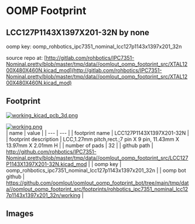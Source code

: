# OOMP Footprint  
## LCC127P1143X1397X201-32N  by none  
  
oomp key: oomp_rohbotics_ipc7351_nominal_lcc127p1143x1397x201_32n  
  
source repo at: [http://gitlab.com/rohbotics/IPC7351-Nominal.pretty/blob/master/tmp/data//oomlout_oomp_footprint_src/XTAL1200X480X460N.kicad_mod](http://gitlab.com/rohbotics/IPC7351-Nominal.pretty/blob/master/tmp/data//oomlout_oomp_footprint_src/XTAL1200X480X460N.kicad_mod)  
## Footprint  
  
[![working_kicad_pcb_3d.png](working_kicad_pcb_3d_600.png)](working_kicad_pcb_3d.png)  
  
[![working.png](working_600.png)](working.png)  
| name | value | 
| --- | --- | 
| footprint name | LCC127P1143X1397X201-32N | 
| footprint description | LCC,1.27mm pitch,rect.;7 pin X 9 pin, 11.43mm X 13.97mm X 2.01mm H | 
| number of pads | 32 | 
| github path | http://github.com/rohbotics/IPC7351-Nominal.pretty/blob/master/tmp/data//oomlout_oomp_footprint_src/LCC127P1143X1397X201-32N.kicad_mod | 
| oomp key | oomp_rohbotics_ipc7351_nominal_lcc127p1143x1397x201_32n | 
| oomp bot github | https://github.com/oomlout/oomlout_oomp_footprint_bot/tree/main/tmp/data//oomlout_oomp_footprint_src/footprints/rohbotics_ipc7351_nominal_lcc127p1143x1397x201_32n/working | 
## Images  
